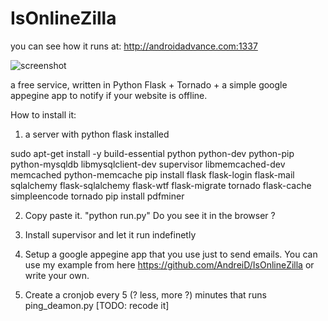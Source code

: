 IsOnlineZilla
==============

you can see how it runs at:
  http://androidadvance.com:1337
  
  ![screenshot](https://raw.githubusercontent.com/AndreiD/IsOnlineZilla2/master/app/static/img/isonlinezilla.jpg)
  


a free service, written in Python Flask + Tornado + a simple google appegine app
to notify if your website is offline.

How to install it:

1. a server with python flask installed

sudo apt-get install -y build-essential python python-dev python-pip python-mysqldb libmysqlclient-dev supervisor libmemcached-dev memcached python-memcache
pip install flask flask-login flask-mail sqlalchemy flask-sqlalchemy flask-wtf flask-migrate tornado flask-cache simpleencode tornado
pip install pdfminer

2. Copy paste it. "python run.py"
   Do you see it in the browser ?
   
   
3. Install supervisor and let it run indefinetly

4. Setup a google appegine app that you use just to send emails. You can use my example from here https://github.com/AndreiD/IsOnlineZilla or write your own. 

5. Create a cronjob every 5 (? less, more ?) minutes that runs ping_deamon.py [TODO: recode it]

